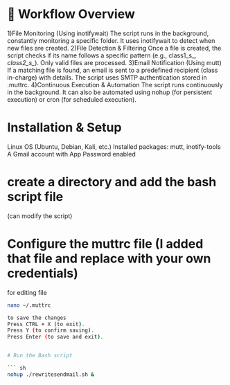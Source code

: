 # 🚀 Workflow Overview
1)File Monitoring (Using inotifywait)
The script runs in the background, constantly monitoring a specific folder.
It uses inotifywait to detect when new files are created.
2)File Detection & Filtering
Once a file is created, the script checks if its name follows a specific pattern (e.g., class1_s_*, class2_s_*).
Only valid files are processed.
3)Email Notification (Using mutt)
If a matching file is found, an email is sent to a predefined recipient (class in-charge) with details.
The script uses SMTP authentication stored in .muttrc.
4)Continuous Execution & Automation
The script runs continuously in the background.
It can also be automated using nohup (for persistent execution) or cron (for scheduled execution).


# Installation & Setup
Linux OS (Ubuntu, Debian, Kali, etc.)
Installed packages: mutt, inotify-tools
A Gmail account with App Password enabled

# create a directory and add the bash script file 
(can modify the script)

# Configure the muttrc file (I added that file and replace with your own credentials) 

for editing file
```sh
nano ~/.muttrc

to save the changes
Press CTRL + X (to exit).
Press Y (to confirm saving).
Press Enter (to save and exit).


# Run the Bash script

``` sh
nohup ./rewritesendmail.sh &

